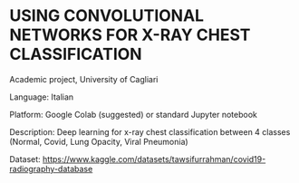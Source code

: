 # USING CONVOLUTIONAL NETWORKS FOR X-RAY CHEST CLASSIFICATION
Academic project, University of Cagliari


Language: Italian


Platform: Google Colab (suggested) or standard Jupyter notebook


Description: Deep learning for x-ray chest classification between 4 classes (Normal, Covid, Lung Opacity, Viral Pneumonia)


Dataset: https://www.kaggle.com/datasets/tawsifurrahman/covid19-radiography-database
